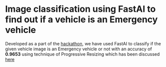 # Image classification using FastAI to find out if a vehicle is an Emergency vehicle

Developed as a part of the [hackathon](https://datahack.analyticsvidhya.com/contest/janatahack-computer-vision-hackathon/#About), we have used FastAI to classify if the given vehicle image is an Emergency vehicle or not with an accuracy of **0.9653** using technique of Progressive Resizing which has been discussed [here](https://towardsdatascience.com/boost-your-image-classifier-e1cc7a56b59c)



